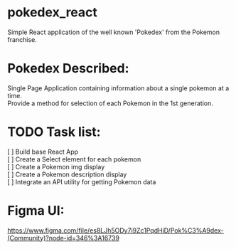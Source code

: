 # pokedex_react
Simple React application of the well known 'Pokedex' from the Pokemon franchise. 


# Pokedex Described: 
Single Page Application containing information about a single pokemon at a time.  
Provide a method for selection of each Pokemon in the 1st generation. 
 
# TODO Task list: 
[ ] Build base React App  
[ ] Create a Select element for each pokemon  
[ ] Create a Pokemon img display  
[ ] Create a Pokemon description display  
[ ] Integrate an API utility for getting Pokemon data  

# Figma UI:
https://www.figma.com/file/es8LJh5ODy7i9Zc1PqdHiD/Pok%C3%A9dex-(Community)?node-id=346%3A16739  
